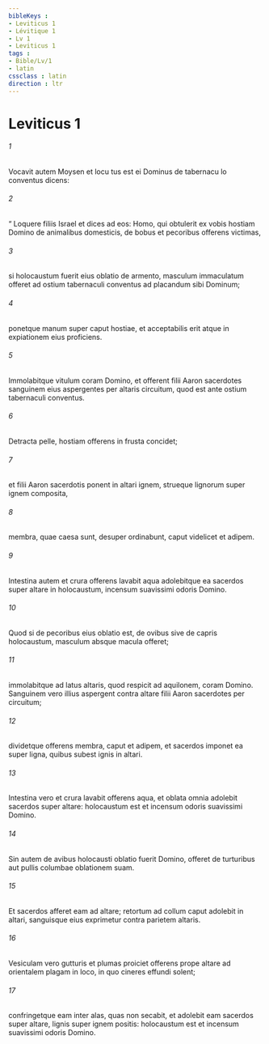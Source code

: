 ```yaml
---
bibleKeys : 
- Leviticus 1
- Lévitique 1
- Lv 1
- Leviticus 1
tags : 
- Bible/Lv/1
- latin
cssclass : latin
direction : ltr
---
```


# Leviticus 1

###### 1
Vocavit autem Moysen et locu tus est ei Dominus de tabernacu lo conventus dicens: 
###### 2
“ Loquere filiis Israel et dices ad eos: Homo, qui obtulerit ex vobis hostiam Domino de animalibus domesticis, de bobus et pecoribus offerens victimas, 
###### 3
si holocaustum fuerit eius oblatio de armento, masculum immaculatum offeret ad ostium tabernaculi conventus ad placandum sibi Dominum; 
###### 4
ponetque manum super caput hostiae, et acceptabilis erit atque in expiationem eius proficiens. 
###### 5
Immolabitque vitulum coram Domino, et offerent filii Aaron sacerdotes sanguinem eius aspergentes per altaris circuitum, quod est ante ostium tabernaculi conventus. 
###### 6
Detracta pelle, hostiam offerens in frusta concidet; 
###### 7
et filii Aaron sacerdotis ponent in altari ignem, strueque lignorum super ignem composita, 
###### 8
membra, quae caesa sunt, desuper ordinabunt, caput videlicet et adipem. 
###### 9
Intestina autem et crura offerens lavabit aqua adolebitque ea sacerdos super altare in holocaustum, incensum suavissimi odoris Domino.
###### 10
Quod si de pecoribus eius oblatio est, de ovibus sive de capris holocaustum, masculum absque macula offeret; 
###### 11
immolabitque ad latus altaris, quod respicit ad aquilonem, coram Domino. Sanguinem vero illius aspergent contra altare filii Aaron sacerdotes per circuitum; 
###### 12
dividetque offerens membra, caput et adipem, et sacerdos imponet ea super ligna, quibus subest ignis in altari. 
###### 13
Intestina vero et crura lavabit offerens aqua, et oblata omnia adolebit sacerdos super altare: holocaustum est et incensum odoris suavissimi Domino.
###### 14
Sin autem de avibus holocausti oblatio fuerit Domino, offeret de turturibus aut pullis columbae oblationem suam. 
###### 15
Et sacerdos afferet eam ad altare; retortum ad collum caput adolebit in altari, sanguisque eius exprimetur contra parietem altaris. 
###### 16
Vesiculam vero gutturis et plumas proiciet offerens prope altare ad orientalem plagam in loco, in quo cineres effundi solent; 
###### 17
confringetque eam inter alas, quas non secabit, et adolebit eam sacerdos super altare, lignis super ignem positis: holocaustum est et incensum suavissimi odoris Domino.
